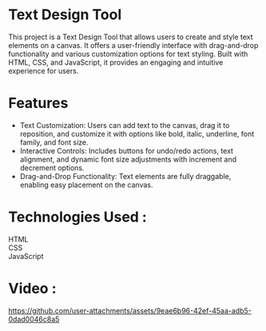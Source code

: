 # Text Design Tool #
This project is a Text Design Tool that allows users to create and style text elements on a canvas. It offers a user-friendly interface with drag-and-drop functionality and various customization options for text styling. Built with HTML, CSS, and JavaScript, it provides an engaging and intuitive experience for users.
# Features #
- Text Customization: Users can add text to the canvas, drag it to reposition, and customize it with options like bold, italic, underline, font family, and font size.
- Interactive Controls: Includes buttons for undo/redo actions, text alignment, and dynamic font size adjustments with increment and decrement options.
- Drag-and-Drop Functionality: Text elements are fully draggable, enabling easy placement on the canvas.

# Technologies Used : #
HTML <br/>
CSS <br/>
JavaScript
# Video : #



https://github.com/user-attachments/assets/9eae6b96-42ef-45aa-adb5-0dad0046c8a5



